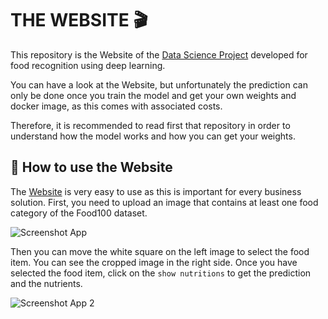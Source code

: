 # **THE WEBSITE** :clapper:

This repository is the Website of the [Data Science Project](https://github.com/benitomartin/foodscore-code) developed for food recognition using deep learning.  

You can have a look at the Website, but unfortunately the prediction can only be done once you train the model and get your own weights and docker image, as this comes with associated costs.

Therefore, it is recommended to read first that repository in order to understand how the model works and how you can get your weights.

## :thinking: **How to use the Website** 

The [Website](https://foodscore.streamlit.app/) is very easy to use as this is important for every business solution. First, you need to upload an image that contains at least one food category of the Food100 dataset.

![Screenshot App](https://user-images.githubusercontent.com/116911431/229893707-e95bf9ff-0d50-4d12-a6b9-cdb88ffc54e6.png)

Then you can move the white square on the left image to select the food item. You can see the cropped image in the right side. 
Once you have selected the food item, click on the `show nutritions` to get the prediction and the nutrients.

![Screenshot App 2](https://user-images.githubusercontent.com/116911431/229899467-5276d023-2412-4d44-bfaa-547f5676c95d.png)


